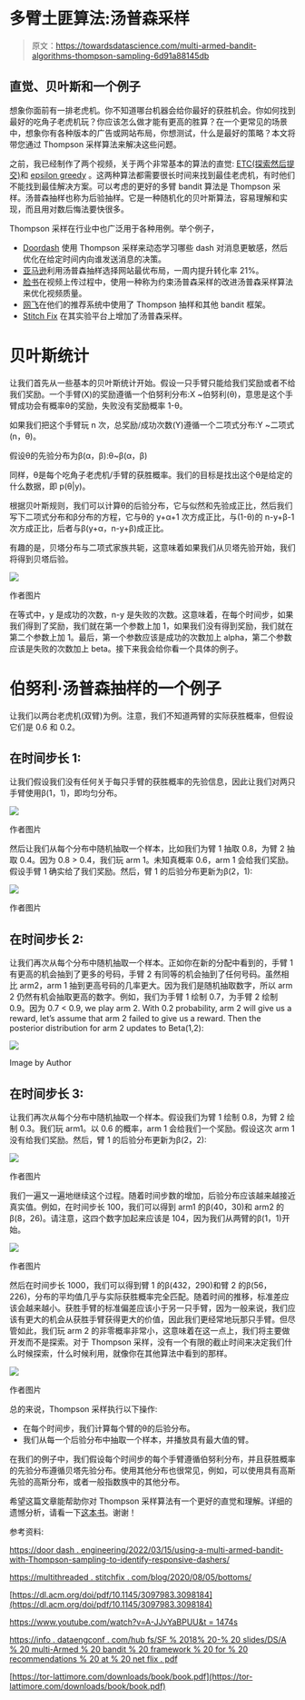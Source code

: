# 多臂土匪算法:汤普森采样

> 原文：<https://towardsdatascience.com/multi-armed-bandit-algorithms-thompson-sampling-6d91a88145db>

## 直觉、贝叶斯和一个例子

想象你面前有一排老虎机。你不知道哪台机器会给你最好的获胜机会。你如何找到最好的吃角子老虎机玩？你应该怎么做才能有更高的胜算？在一个更常见的场景中，想象你有各种版本的广告或网站布局，你想测试，什么是最好的策略？本文将带您通过 Thompson 采样算法来解决这些问题。

之前，我已经制作了两个视频，关于两个非常基本的算法的直觉: [ETC(探索然后提交)](https://www.youtube.com/watch?v=r5oz7by90-Y)和 [epsilon greedy](https://www.youtube.com/watch?v=EjYEsbg95x0) 。这两种算法都需要很长时间来找到最佳老虎机，有时他们不能找到最佳解决方案。可以考虑的更好的多臂 bandit 算法是 Thompson 采样。汤普森抽样也称为后验抽样。它是一种随机化的贝叶斯算法，容易理解和实现，而且用对数后悔法要快很多。

Thompson 采样在行业中也广泛用于各种用例。举个例子，

*   [Doordash](https://doordash.engineering/2022/03/15/using-a-multi-armed-bandit-with-thompson-sampling-to-identify-responsive-dashers/) 使用 Thompson 采样来动态学习哪些 dash 对消息更敏感，然后优化在给定时间内向谁发送消息的决策。
*   [亚马逊](https://dl.acm.org/doi/pdf/10.1145/3097983.3098184)利用汤普森抽样选择网站最优布局，一周内提升转化率 21%。
*   [脸书](https://www.youtube.com/watch?v=A-JJvYaBPUU&t=1474s)在视频上传过程中，使用一种称为约束汤普森采样的改进汤普森采样算法来优化视频质量。
*   [网飞](https://info.dataengconf.com/hubfs/SF%2018%20-%20Slides/DS/A%20Multi-Armed%20Bandit%20Framework%20for%20Recommendations%20at%20Netflix.pdf)在他们的推荐系统中使用了 Thompson 抽样和其他 bandit 框架。
*   [Stitch Fix](https://multithreaded.stitchfix.com/blog/2020/08/05/bandits/) 在其实验平台上增加了汤普森采样。

# **贝叶斯统计**

让我们首先从一些基本的贝叶斯统计开始。假设一只手臂只能给我们奖励或者不给我们奖励。一个手臂(X)的奖励遵循一个伯努利分布:X ~伯努利(θ)，意思是这个手臂成功会有概率θ的奖励，失败没有奖励概率 1-θ。

如果我们把这个手臂玩 n 次，总奖励/成功次数(Y)遵循一个二项式分布:Y ~二项式(n，θ)。

假设θ的先验分布为β(α，β):θ~β(α，β)

同样，θ是每个吃角子老虎机/手臂的获胜概率。我们的目标是找出这个θ是给定的什么数据，即 p(θ|y)。

根据贝叶斯规则，我们可以计算θ的后验分布，它与似然和先验成正比，然后我们写下二项式分布和β分布的方程，它与θ的 y+α+1 次方成正比，与(1-θ)的 n-y+β-1 次方成正比，后者与β(y+α，n-y+β)成正比。

有趣的是，贝塔分布与二项式家族共轭，这意味着如果我们从贝塔先验开始，我们将得到贝塔后验。

![](img/b7b2866361ad41c7afec32edc9f9807e.png)

作者图片

在等式中，y 是成功的次数，n-y 是失败的次数。这意味着，在每个时间步，如果我们得到了奖励，我们就在第一个参数上加 1，如果我们没有得到奖励，我们就在第二个参数上加 1。最后，第一个参数应该是成功的次数加上 alpha，第二个参数应该是失败的次数加上 beta。接下来我会给你看一个具体的例子。

# **伯努利·汤普森抽样的一个例子**

让我们以两台老虎机(双臂)为例。注意，我们不知道两臂的实际获胜概率，但假设它们是 0.6 和 0.2。

## **在时间步长 1:**

让我们假设我们没有任何关于每只手臂的获胜概率的先验信息，因此让我们对两只手臂使用β(1，1)，即均匀分布。

![](img/f303b1b1410634720b324ab0d7aa93e1.png)

作者图片

然后让我们从每个分布中随机抽取一个样本，比如我们为臂 1 抽取 0.8，为臂 2 抽取 0.4。因为 0.8 > 0.4，我们玩 arm 1。未知真概率 0.6，arm 1 会给我们奖励。假设手臂 1 确实给了我们奖励。然后，臂 1 的后验分布更新为β(2，1):

![](img/7e34df1983d1f49c7ca4cc7bd1b4e8e5.png)

作者图片

## **在时间步长 2:**

让我们再次从每个分布中随机抽取一个样本。正如你在新的分配中看到的，手臂 1 有更高的机会抽到了更多的号码，手臂 2 有同等的机会抽到了任何号码。虽然相比 arm2，arm 1 抽到更高号码的几率更大。因为我们是随机抽取数字，所以 arm 2 仍然有机会抽取更高的数字。例如，我们为手臂 1 绘制 0.7，为手臂 2 绘制 0.9。因为 0.7 < 0.9, we play arm 2\. With 0.2 probability, arm 2 will give us a reward, let’s assume that arm 2 failed to give us a reward. Then the posterior distribution for arm 2 updates to Beta(1,2):

![](img/149e2cfd290027a434957baebb012c04.png)

Image by Author

## **在时间步长 3:**

让我们再次从每个分布中随机抽取一个样本。假设我们为臂 1 绘制 0.8，为臂 2 绘制 0.3。我们玩 arm1。以 0.6 的概率，arm 1 会给我们一个奖励。假设这次 arm 1 没有给我们奖励。然后，臂 1 的后验分布更新为β(2，2):

![](img/bfca2bd66c2f9b8be570ffb55577c401.png)

作者图片

我们一遍又一遍地继续这个过程。随着时间步数的增加，后验分布应该越来越接近真实值。例如，在时间步长 100，我们可以得到 arm1 的β(40，30)和 arm2 的β(8，26)。请注意，这四个数字加起来应该是 104，因为我们从两臂的β(1，1)开始。

![](img/f6ab18af3890b5d58b57490ce4b14976.png)

作者图片

然后在时间步长 1000，我们可以得到臂 1 的β(432，290)和臂 2 的β(56，226)，分布的平均值几乎与实际获胜概率完全匹配。随着时间的推移，标准差应该会越来越小。获胜手臂的标准偏差应该小于另一只手臂，因为一般来说，我们应该有更大的机会从获胜手臂获得更大的价值，因此我们更经常地玩那只手臂。但尽管如此，我们玩 arm 2 的非零概率非常小，这意味着在这一点上，我们将主要做开发而不是探索。对于 Thompson 采样，没有一个有限的截止时间来决定我们什么时候探索，什么时候利用，就像你在其他算法中看到的那样。

![](img/dbdd2ce4cd368f761db925f15c9e3572.png)

作者图片

总的来说，Thompson 采样执行以下操作:

*   在每个时间步，我们计算每个臂的θ的后验分布。
*   我们从每一个后验分布中抽取一个样本，并播放具有最大值的臂。

在我们的例子中，我们假设每个时间步的每个手臂遵循伯努利分布，并且获胜概率的先验分布遵循贝塔先验分布。使用其他分布也很常见，例如，可以使用具有高斯先验的高斯分布，或者一般指数族中的其他分布。

希望这篇文章能帮助你对 Thompson 采样算法有一个更好的直觉和理解。详细的遗憾分析，请看一下[这本书](https://tor-lattimore.com/downloads/book/book.pdf)。谢谢！

参考资料:

[https://door dash . engineering/2022/03/15/using-a-multi-armed-bandit-with-Thompson-sampling-to-identify-responsive-dashers/](https://doordash.engineering/2022/03/15/using-a-multi-armed-bandit-with-thompson-sampling-to-identify-responsive-dashers/)

[https://multithreaded . stitchfix . com/blog/2020/08/05/bottoms/](https://multithreaded.stitchfix.com/blog/2020/08/05/bandits/)

[https://dl.acm.org/doi/pdf/10.1145/3097983.3098184](https://dl.acm.org/doi/pdf/10.1145/3097983.3098184)

[https://www.youtube.com/watch?v=A-JJvYaBPUU&t = 1474s](https://www.youtube.com/watch?v=A-JJvYaBPUU&t=1474s)

[https://info . dataengconf . com/hub fs/SF % 2018% 20-% 20 slides/DS/A % 20 multi-Armed % 20 bandit % 20 framework % 20 for % 20 recommendations % 20 at % 20 net flix . pdf](https://info.dataengconf.com/hubfs/SF%2018%20-%20Slides/DS/A%20Multi-Armed%20Bandit%20Framework%20for%20Recommendations%20at%20Netflix.pdf)

[https://tor-lattimore.com/downloads/book/book.pdf](https://tor-lattimore.com/downloads/book/book.pdf)